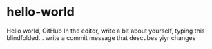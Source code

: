 # hello-world
Hello world, GitHub
In the editor, write a bit about yourself, typing this blindfolded...
write a commit message that descubes yiyr changes

